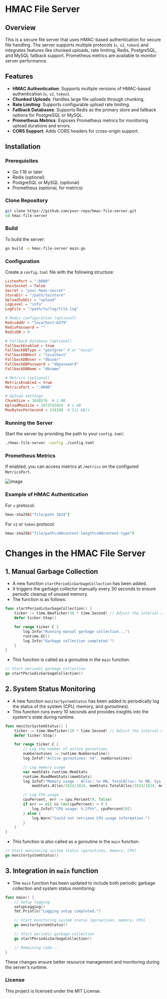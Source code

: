 
# HMAC File Server

## Overview
This is a secure file server that uses HMAC-based authentication for secure file handling. The server supports multiple protocols (`v`, `v2`, `token`) and integrates features like chunked uploads, rate limiting, Redis, PostgreSQL, and MySQL fallback support. Prometheus metrics are available to monitor server performance.

## Features
- **HMAC Authentication**: Supports multiple versions of HMAC-based authentication (`v`, `v2`, `token`).
- **Chunked Uploads**: Handles large file uploads through chunking.
- **Rate Limiting**: Supports configurable upload rate limiting.
- **Fallback Databases**: Supports Redis as the primary store and fallback options for PostgreSQL or MySQL.
- **Prometheus Metrics**: Exposes Prometheus metrics for monitoring upload durations and errors.
- **CORS Support**: Adds CORS headers for cross-origin support.

## Installation

### Prerequisites
- Go 1.16 or later
- Redis (optional)
- PostgreSQL or MySQL (optional)
- Prometheus (optional, for metrics)

### Clone Repository
```bash
git clone https://github.com/your-repo/hmac-file-server.git
cd hmac-file-server
```

### Build
To build the server:
```bash
go build -o hmac-file-server main.go
```

### Configuration
Create a `config.toml` file with the following structure:
```toml
ListenPort = ":8080"
UnixSocket = false
Secret = "your-hmac-secret"
StoreDir = "/path/to/store"
UploadSubDir = "upload"
LogLevel = "info"
LogFile = "/path/to/log/file.log"

# Redis configuration (optional)
RedisAddr = "localhost:6379"
RedisPassword = ""
RedisDB = 0

# Fallback Database (optional)
FallbackEnabled = true
FallbackDBType = "postgres" # or "mysql"
FallbackDBHost = "localhost"
FallbackDBUser = "dbuser"
FallbackDBPassword = "dbpassword"
FallbackDBName = "dbname"

# Metrics (optional)
MetricsEnabled = true
MetricsPort = ":9090"

# Upload settings
ChunkSize = 1048576  # 1 MB
UploadMaxSize = 1073741824  # 1 GB
MaxBytesPerSecond = 524288  # 512 KB/s
```

### Running the Server
Start the server by providing the path to your `config.toml`:
```bash
./hmac-file-server -config ./config.toml
```

### Prometheus Metrics
If enabled, you can access metrics at `/metrics` on the configured `MetricsPort`.

![image](https://github.com/user-attachments/assets/36b42cc0-62c0-4d15-97f2-08091db23c8a)

### Example of HMAC Authentication
For `v` protocol:
```bash
hmac-sha256("file/path 1024")
```

For `v2` or `token` protocol:
```bash
hmac-sha256("file/path\x00content-length\x00content-type")
```

# Changes in the HMAC File Server

## 1. Manual Garbage Collection
- A new function `startPeriodicGarbageCollection` has been added.
- It triggers the garbage collector manually every 30 seconds to ensure periodic cleanup of unused memory.
- The function is as follows:

```go
func startPeriodicGarbageCollection() {
    ticker := time.NewTicker(30 * time.Second) // Adjust the interval as needed
    defer ticker.Stop()

    for range ticker.C {
        log.Info("Running manual garbage collection...")
        runtime.GC()
        log.Info("Garbage collection completed.")
    }
}
```

- This function is called as a goroutine in the `main` function.

```go
// Start periodic garbage collection
go startPeriodicGarbageCollection()
```

## 2. System Status Monitoring
- A new function `monitorSystemStatus` has been added to periodically log the status of the system (CPU, memory, and goroutines).
- This function runs every 10 seconds and provides insights into the system's state during runtime.

```go
func monitorSystemStatus() {
    ticker := time.NewTicker(10 * time.Second) // Adjust the interval as needed
    defer ticker.Stop()

    for range ticker.C {
        // Log the number of active goroutines
        numGoroutines := runtime.NumGoroutine()
        log.Infof("Active goroutines: %d", numGoroutines)

        // Log memory usage
        var memStats runtime.MemStats
        runtime.ReadMemStats(&memStats)
        log.Infof("Memory usage - Alloc: %v MB, TotalAlloc: %v MB, Sys: %v MB, NumGC: %v",
            memStats.Alloc/1024/1024, memStats.TotalAlloc/1024/1024, memStats.Sys/1024/1024, memStats.NumGC)

        // Log CPU usage
        cpuPercent, err := cpu.Percent(0, false)
        if err == nil && len(cpuPercent) > 0 {
            log.Infof("CPU usage: %.2f%%", cpuPercent[0])
        } else {
            log.Warn("Could not retrieve CPU usage information.")
        }
    }
}
```

- This function is also called as a goroutine in the `main` function.

```go
// Start monitoring system status (goroutines, memory, CPU)
go monitorSystemStatus()
```

## 3. Integration in `main` function
- The `main` function has been updated to include both periodic garbage collection and system status monitoring:

```go
func main() {
    // Setup logging
    setupLogging()
    fmt.Println("Logging setup completed.")

    // Start monitoring system status (goroutines, memory, CPU)
    go monitorSystemStatus()

    // Start periodic garbage collection
    go startPeriodicGarbageCollection()

    // Remaining code...
}
```

These changes ensure better resource management and monitoring during the server's runtime.

### License
This project is licensed under the MIT License.
